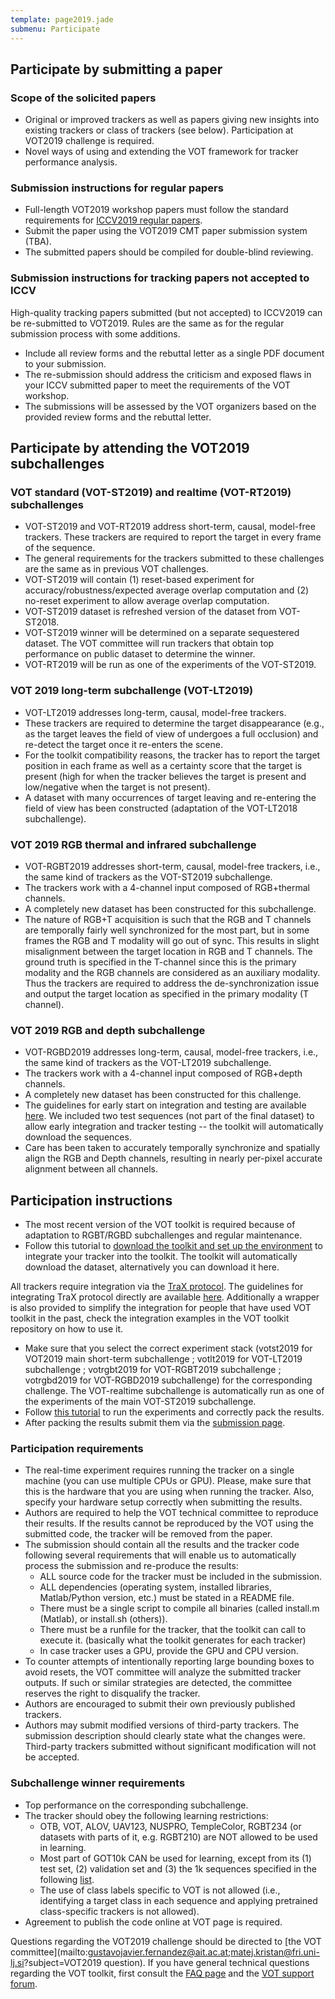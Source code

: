 ```yaml
---
template: page2019.jade
submenu: Participate
---
```


## Participate by submitting a paper

### Scope of the solicited papers

 * Original or improved trackers as well as papers giving new insights into existing trackers or class of trackers (see below). Participation at VOT2019 challenge is required.
 * Novel ways of using and extending the VOT framework for tracker performance analysis.

### Submission instructions for regular papers

 * Full-length VOT2019 workshop papers must follow the standard requirements for [ICCV2019 regular papers](http://iccv2019.thecvf.com/submission/main_conference/author_guidelines).
 * Submit the paper using the VOT2019 CMT paper submission system (TBA).
 * The submitted papers should be compiled for double-blind reviewing.

### Submission instructions for tracking papers not accepted to ICCV

High-quality tracking papers submitted (but not accepted) to ICCV2019 can be re-submitted to VOT2019. Rules are the same as for the regular submission process with some additions.

 * Include all review forms and the rebuttal letter as a single PDF document to your submission.
 * The re-submission should address the criticism and exposed flaws in your ICCV submitted paper to meet the requirements of the VOT workshop.
 * The submissions will be assessed by the VOT organizers based on the provided review forms and the rebuttal letter.

## Participate by attending the VOT2019 subchallenges

### VOT standard (VOT-ST2019) and realtime (VOT-RT2019) subchallenges
 * VOT-ST2019 and VOT-RT2019 address short-term, causal, model-free trackers. These trackers are required to report the target in every frame of the sequence.
 * The general requirements for the trackers submitted to these challenges are the same as in previous VOT challenges.
 * VOT-ST2019 will contain (1) reset-based experiment for accuracy/robustness/expected average overlap computation and (2) no-reset experiment to allow average overlap computation.
 * VOT-ST2019 dataset is refreshed version of the dataset from VOT-ST2018.
 * VOT-ST2019 winner will be determined on a separate sequestered dataset. The VOT committee will run trackers that obtain top performance on public dataset to determine the winner.
 * VOT-RT2019 will be run as one of the experiments of the VOT-ST2019.

###  VOT 2019 long-term subchallenge (VOT-LT2019)

 * VOT-LT2019 addresses long-term, causal, model-free trackers.
 * These trackers are required to determine the target disappearance (e.g., as the target leaves the field of view of undergoes a full occlusion) and re-detect the target once it re-enters the scene.
 * For the toolkit compatibility reasons, the tracker has to report the target position in each frame as well as a certainty score that the target is present (high for when the tracker believes the target is present and low/negative when the target is not present).
 * A dataset with many occurrences of target leaving and re-entering the field of view has been constructed (adaptation of the VOT-LT2018 subchallenge).


###  VOT 2019 RGB thermal and infrared subchallenge

 * VOT-RGBT2019 addresses short-term, causal, model-free trackers, i.e., the same kind of trackers as the VOT-ST2019 subchallenge.
 * The trackers work with a 4-channel input composed of RGB+thermal channels.
 * A completely new dataset has been constructed for this subchallenge.
 * The nature of RGB+T acquisition is such that the RGB and T channels are temporally fairly well synchronized for the most part, but in some frames the RGB and T modality will go out of sync. This results in slight misalignment between the target location in RGB and T channels. The ground truth is specified in the T-channel since this is the primary modality and the RGB channels are considered as an auxiliary modality. Thus the trackers are required to address the de-synchronization issue and output the target location as specified in the primary modality (T channel).

###  VOT 2019 RGB and depth subchallenge

 * VOT-RGBD2019 addresses long-term, causal, model-free trackers, i.e., the same kind of trackers as the VOT-LT2019 subchallenge.
 * The trackers work with a 4-channel input composed of RGB+depth channels.
 * A completely new dataset has been constructed for this challenge.
 * The guidelines for early start on integration and testing are available [here](http://www.votchallenge.net/howto/integration_channels.html). We included two test sequences (not part of the final dataset) to allow early integration and tracker testing -- the toolkit will automatically download the sequences.
 * Care has been taken to accurately temporally synchronize and spatially align the RGB and Depth channels, resulting in nearly per-pixel accurate alignment between all channels.

## Participation instructions

 * The most recent version of the VOT toolkit is required because of adaptation to RGBT/RGBD subchallenges and regular maintenance.
 * Follow this tutorial to [download the toolkit and set up the environment](http://www.votchallenge.net/howto/integration_channels.html) to integrate your tracker into the toolkit. The toolkit will automatically download the dataset, alternatively you can download it here.

All trackers require integration via the [TraX protocol](https://github.com/votchallenge/trax). The guidelines for integrating TraX protocol directly are available [here](https://trax.readthedocs.io/en/latest/tutorials.html). Additionally a wrapper is also provided to simplify the integration for people that have used VOT toolkit in the past, check the integration examples in the VOT toolkit repository on how to use it.

 * Make sure that you select the correct experiment stack (votst2019 for VOT2019 main short-term subchallenge ; votlt2019 for VOT-LT2019 subchallenge ; votrgbt2019 for VOT-RGBT2019 subchallenge ; votrgbd2019 for VOT-RGBD2019 subchallenge) for the corresponding challenge. The VOT-realtime subchallenge is automatically run as one of the experiments of the main VOT-ST2019 subchallenge.
 * Follow [this tutorial](/howto/perfeval.html) to run the experiments and correctly pack the results.
 * After packing the results submit them via the [submission page](http://submit.votchallenge.net).

### Participation requirements

 * The real-time experiment requires running the tracker on a single machine (you can use multiple CPUs or GPU). Please, make sure that this is the hardware that you are using when running the tracker. Also, specify your hardware setup correctly when submitting the results.
 * Authors are required to help the VOT technical committee to reproduce their results. If the results cannot be reproduced by the VOT using the submitted code, the tracker will be removed from the paper.
 * The submission should contain all the results and the tracker code following several requirements that will enable us to automatically process the submission and re-produce the results:
   * ALL source code for the tracker must be included in the submission.
   * ALL dependencies (operating system, installed libraries, Matlab/Python version, etc.) must be stated in a README file.
   * There must be a single script to compile all binaries (called install.m (Matlab), or install.sh (others)).
   * There must be a runfile for the tracker, that the toolkit can call to execute it. (basically what the toolkit generates for each tracker)
   * In case tracker uses a GPU, provide the GPU and CPU version.
 * To counter attempts of intentionally reporting large bounding boxes to avoid resets, the VOT committee will analyze the submitted tracker outputs. If such or similar strategies are detected, the committee reserves the right to disqualify the tracker.
 * Authors are encouraged to submit their own previously published trackers.
 * Authors may submit modified versions of third-party trackers. The submission description should clearly state what the changes were. Third-party trackers submitted without significant modification will not be accepted.

### Subchallenge winner requirements

 * Top performance on the corresponding subchallenge.
 * The tracker should obey the following learning restrictions:
	* OTB, VOT, ALOV, UAV123, NUSPRO, TempleColor, RGBT234 (or datasets with parts of it, e.g. RGBT210) are NOT allowed to be used in learning.
	* Most part of GOT10k CAN be used for learning, except from its (1) test set, (2) validation set and (3) the 1k sequences specified in the following [list](res/list0_prohibited_1000.txt). 
	* The use of class labels specific to VOT is not allowed (i.e., identifying a target class in each sequence and applying pretrained class-specific trackers is not allowed).
 * Agreement to publish the code online at VOT page is required.


Questions regarding the VOT2019 challenge should be directed to [the VOT committee](mailto:gustavojavier.fernandez@ait.ac.at;matej.kristan@fri.uni-lj.si?subject=VOT2019 question). If you have general technical questions regarding the VOT toolkit, first consult the [FAQ page](/howto/faq.html) and the [VOT support forum](https://groups.google.com/forum/?hl=en#!forum/votchallenge-help).


